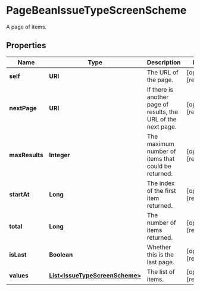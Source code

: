 

# PageBeanIssueTypeScreenScheme

A page of items.

## Properties

Name | Type | Description | Notes
------------ | ------------- | ------------- | -------------
**self** | **URI** | The URL of the page. |  [optional] [readonly]
**nextPage** | **URI** | If there is another page of results, the URL of the next page. |  [optional] [readonly]
**maxResults** | **Integer** | The maximum number of items that could be returned. |  [optional] [readonly]
**startAt** | **Long** | The index of the first item returned. |  [optional] [readonly]
**total** | **Long** | The number of items returned. |  [optional] [readonly]
**isLast** | **Boolean** | Whether this is the last page. |  [optional] [readonly]
**values** | [**List&lt;IssueTypeScreenScheme&gt;**](IssueTypeScreenScheme.md) | The list of items. |  [optional] [readonly]



